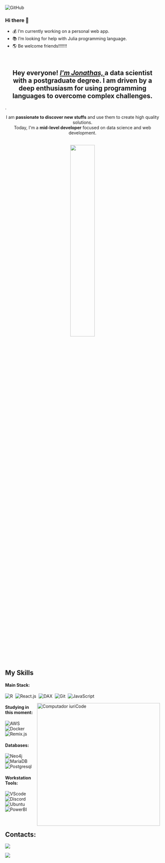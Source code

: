 ![GitHub](https://img.shields.io/github/license/jonathashenrique7/jonathashenrique7) 

### Hi there 👋 #### 

-  💰 I’m currently working on a personal web app.
-  📚 I’m looking for help with Julia programming language.  
-  🌎 Be welcome friends!!!!!!!

<br />

<div>
  <h2 align="center">Hey everyone! <a href="https://www.linkedin.com/in/jonathas-henrique-pocidonio-04ba2127b/"><i>I'm Jonathas, </i></a> a data scientist with a postgraduate degree. I am driven by a deep enthusiasm for using programming languages to overcome complex challenges.</h2>.
</div>

<p align="center">I am <strong>passionate to discover new stuffs</strong> and use them to create high quality solutions. <br /> Today, I'm a <strong>mid-level developer</strong> focused on data science and web development.</p>&nbsp;

<div  align="center" style="margin-bottom:100px">
  <img width=40% align="center" src="https://github-readme-stats-git-main-rafaelalexandrino.vercel.app/api/top-langs/?username=jonathashenrique7&show_icons=true&theme=radical&layout=compact" />
</div>
 
 &nbsp;
 &nbsp;

## My Skills

#### Main Stack:

![R](https://img.shields.io/badge/R-161637?style=for-the-badge&logo=r&logoColor=white)&nbsp;
![React.js](https://img.shields.io/badge/React-4053D6?style=for-the-badge&logo=react&logoColor=61DAFB)&nbsp;
![DAX](https://img.shields.io/badge/DAX-%340F63?style=for-the-badge&logo=dax&logoColor=white)&nbsp;
![Git](https://img.shields.io/badge/GIT-E44C30?style=for-the-badge&logo=git&logoColor=white)&nbsp;
![JavaScript](https://img.shields.io/badge/JavaScript-F7DF1E?style=for-the-badge&logo=javascript&logoColor=black)&nbsp;


<img src="https://raw.githubusercontent.com/MicaelliMedeiros/micaellimedeiros/master/image/computer-illustration.png" min-width="400px" max-width="400px" width="400px" align="right" alt="Computador iuriCode">

#### Studying in this moment:

![AWS](https://img.shields.io/badge/AWS-%340F63?style=for-the-badge&logo=aws-cloud&logoColor=white)&nbsp;
![Docker](https://img.shields.io/badge/Docker-6933FF?style=for-the-badge&logo=docker&logoColor=white)&nbsp;
![Remix.js](https://img.shields.io/badge/Remix-FFB387?style=for-the-badge&logo=remix&logoColor=white)&nbsp;

#### Databases:

![Neo4j](https://img.shields.io/badge/Neo4j-470137?style=for-the-badge&logo=neo4j&logoColor=white)&nbsp;
![MariaDB](https://img.shields.io/badge/MariaDB-FF3366?style=for-the-badge&logo=mariadb&logoColor=white)&nbsp;
![Postgresql](https://img.shields.io/badge/PostgreSQL-FFB387?style=for-the-badge&logo=postgresql&logoColor=white)&nbsp;

#### Workstation Tools:

![VScode](https://img.shields.io/badge/visualstudiocode-0054F7?style=for-the-badge&logo=visualstudiocode&logoColor=white)&nbsp;
![Discord](https://img.shields.io/badge/Discord-470137?style=for-the-badge&logo=discord&logoColor=white)&nbsp;
![Ubuntu](https://img.shields.io/badge/Ubuntu-E44C30?style=for-the-badge&logo=ubuntu&logoColor=white)&nbsp;
![PowerBI](https://img.shields.io/badge/PowerBI-DDE072?style=for-the-badge&logo=powerbi&logoColor=white)&nbsp;

&nbsp;
&nbsp;

## Contacts:

<a href="https://www.linkedin.com/in/jonathas-henrique-pocidonio-04ba2127b/" target="_blank">
  <img src="https://img.shields.io/badge/-Linkedin-%340F63?style=for-the-badge&logo=instagram&logoColor=white" target="_blank">
</a>
  
<a href = "mailto:grinncode@gmail.com"> <img src="https://img.shields.io/badge/-Gmail-%23333?style=for-the-badge&logo=gmail&logoColor=white" target="_blank"></a>
